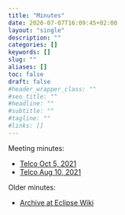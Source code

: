 ```yaml
---
title: "Minutes"
date: 2020-07-07T16:09:45+02:00
layout: "single"
description: ""
categories: []
keywords: []
slug: ""
aliases: []
toc: false
draft: false
#header_wrapper_class: ""
#seo_title: ""
#headline: ""
#subtitle: ""
#tagline: ""
#links: []
---
```


Meeting minutes:

- [Telco Oct 5, 2021](/working-group/minutes/20211005)
- [Telco Aug 10, 2021](/working-group/minutes/20210810)

Older minutes:

- [Archive at Eclipse Wiki](https://wiki.eclipse.org/OpenMobilityMeetingMinutes)
